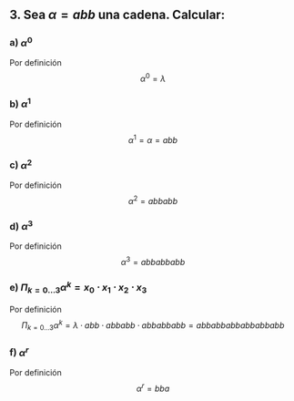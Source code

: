 ## 3. Sea $\alpha=abb$ una cadena. Calcular:

### a) $\alpha^0$

Por definición
$$
    \alpha^0 = \lambda
$$

### b) $\alpha^1$

Por definición
$$
    \alpha^1 = \alpha = abb
$$

### c) $\alpha^2$

Por definición
$$
    \alpha^2 = abbabb
$$

### d) $\alpha^3$

Por definición
$$
    \alpha^3 = abbabbabb
$$

### e) $\Pi_{k=0\dots3}\alpha^k = x_0 \cdot x_1 \cdot x_2 \cdot x_3$

Por definición
$$
   \Pi_{k=0\dots3}\alpha^k = \lambda \cdot abb\cdot abbabb \cdot abbabbabb = abbabbabbabbabbabb
$$

### f) $\alpha^r$

Por definición
$$
    \alpha^r = bba
$$
